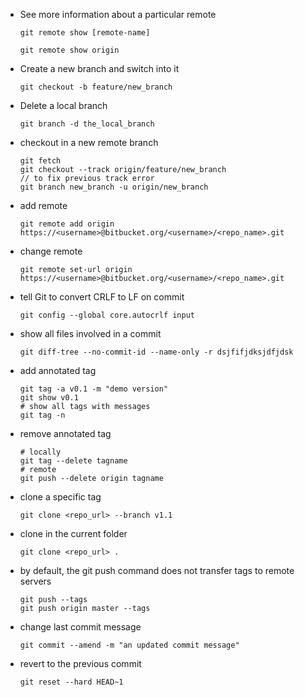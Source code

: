 - See more information about a particular remote
    ```git
    git remote show [remote-name]
    ```
    ```git
    git remote show origin
    ```

- Create a new branch and switch into it
    ```git
    git checkout -b feature/new_branch
    ```

- Delete a local branch
    ```git
    git branch -d the_local_branch
    ```

- checkout in a new remote branch
    ```git
    git fetch
    git checkout --track origin/feature/new_branch
    // to fix previous track error
    git branch new_branch -u origin/new_branch
    ```
- add remote
    ```git
    git remote add origin https://<username>@bitbucket.org/<username>/<repo_name>.git
    ```
- change remote
    ```git
    git remote set-url origin https://<username>@bitbucket.org/<username>/<repo_name>.git
    ```

- tell Git to convert CRLF to LF on commit
    ```git
    git config --global core.autocrlf input
    ```
    
- show all files involved in a commit 
    ```git
    git diff-tree --no-commit-id --name-only -r dsjfifjdksjdfjdsk
    ```
   
- add annotated tag
    ```git
    git tag -a v0.1 -m "demo version"
    git show v0.1
    # show all tags with messages
    git tag -n
    ```
- remove annotated tag
    ```git
    # locally
    git tag --delete tagname
    # remote
    git push --delete origin tagname
    ```
- clone a specific tag
    ```
    git clone <repo_url> --branch v1.1
    ```
- clone in the current folder
    ```
    git clone <repo_url> .
    ```
- by default, the git push command does not transfer tags to remote servers
    ```git
    git push --tags
    git push origin master --tags
    ```

- change last commit message
    ```git
    git commit --amend -m "an updated commit message"
    ```
- revert to the previous commit
    ```git
    git reset --hard HEAD~1
    ```



